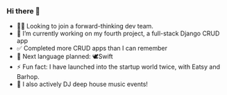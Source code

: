 ### Hi there 👋

<!--
**Jeanbrigo/Jeanbrigo** is a ✨ _special_ ✨ repository because its `README.md` (this file) appears on your GitHub profile.

Here are some ideas to get you started:

- 🔭 I’m currently working on ...
- 🌱 I’m currently learning ...
- 👯 I’m looking to collaborate on ...
- 🤔 I’m looking for help with ...
- 💬 Ask me about ...
- 📫 How to reach me: ...
- 😄 Pronouns: ...
- ⚡ Fun fact: ...
-->

- 👨‍💻 Looking to join a forward-thinking dev team.
- 🔭 I’m currently working on my fourth project, a full-stack Django CRUD app
- ✅ Completed more CRUD apps than I can remember
- 🌱 Next language planned: 🕊️Swift
- ⚡ Fun fact: I have launched into the startup world twice, with Eatsy and Barhop.
- 🎵 I also actively DJ deep house music events!
